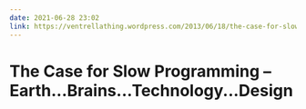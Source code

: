 ```yaml
---
date: 2021-06-28 23:02
link: https://ventrellathing.wordpress.com/2013/06/18/the-case-for-slow-programming/
---
```


# The Case for Slow Programming – Earth...Brains...Technology...Design 